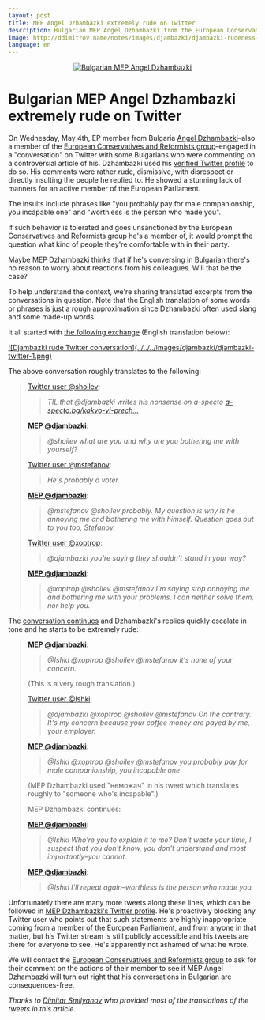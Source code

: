 ```yaml
---
layout: post
title: MEP Angel Dzhambazki extremely rude on Twitter
description: Bulgarian MEP Angel Dzhambazki from the European Conservatives and Reformists group engaged some Bulgarians in conversation on Twitter and was extremely rude, disrespectful and inpolite in a series of tweets on May 4th.
image: http://ddimitrov.name/notes/images/djambazki/djambazki-rudeness-tweet.png
language: en
---
```


<a href="http://www.europarl.europa.eu/meps/en/124873/ANGEL_DZHAMBAZKI_home.html" style="display: block; text-align: center;">
    <img src="../../../images/djambazki/djambazki-rudeness-tweet.png" alt="Bulgarian MEP Angel Dzhambazki" />
</a>

# Bulgarian MEP Angel Dzhambazki extremely rude on Twitter

On Wednesday, May 4th, EP member from Bulgaria [Angel Dzhambazki](http://www.europarl.europa.eu/meps/en/124873/ANGEL_DZHAMBAZKI_home.html)–also a member of the [European Conservatives and Reformists group](http://ecrgroup.eu/)–engaged in a "conversation" on Twitter with some Bulgarians who were commenting on a controversial article of his. Dzhambazki used his [verified Twitter profile](https://twitter.com/djambazki) to do so. His comments were rather rude, dismissive, with disrespect or directly insulting the people he replied to. He showed a stunning lack of manners for an active member of the European Parliament.

The insults include phrases like "you probably pay for male companionship, you incapable one" and "worthless is the person who made you".

If such behavior is tolerated and goes unsanctioned by the European Conservatives and Reformists group he's a member of, it would prompt the question what kind of people they're comfortable with in their party.

Maybe MEP Dzhambazki thinks that if he's conversing in Bulgarian there's no reason to worry about reactions from his colleagues. Will that be the case?

To help understand the context, we're sharing translated excerpts from the conversations in question. Note that the English translation of some words or phrases is just a rough approximation since Dzhambazki often used slang and some made-up words.

It all started with [the following exchange](https://twitter.com/djambazki/status/727860887592251392) (English translation below):

<a href="https://twitter.com/djambazki/status/727860887592251392">
![Djambazki rude Twitter conversation](../../../images/djambazki/djambazki-twitter-1.png)
</a>

The above conversation roughly translates to the following:

> [Twitter user @shoilev](https://twitter.com/shoilev/status/727860643144011776):
>
> > _TIL that @djambazki writes his nonsense on a-specto [a-specto.bg/kakvo-vi-prech…](http://a-specto.bg/kakvo-vi-prechat-narodnite-tantsi/)_
>
> [**MEP @djambazki**](https://twitter.com/djambazki/status/727860887592251392):
>
> > _@shoilev what are you and why are you bothering me with yourself?_
>
> [Twitter user @mstefanov](https://twitter.com/mstefanov/status/727861771428614144):
>
> > _He's probably a voter._
>
> [**MEP @djambazki**](https://twitter.com/djambazki/status/727862742225436672):
>
> > _@mstefanov @shoilev probably. My question is why is he annoying me and bothering me with himself. Question goes out to you too, Stefanov._
>
> [Twitter user @xoptrop](https://twitter.com/xoptrop/status/727863210414637057):
>
> > _@djambazki you're saying they shouldn't stand in your way?_
>
> [**MEP @djambazki**](https://twitter.com/djambazki/status/727865481751826433):
>
> > _@xoptrop @shoilev @mstefanov I'm saying stop annoying me and bothering me with your problems. I can neither solve them, nor help you._

The [conversation continues](../../../images/djambazki/djambazki-twitter-2.png) and Dzhambazki's replies quickly escalate in tone and he starts to be extremely rude:

> [**MEP @djambazki**](https://twitter.com/djambazki/status/727880513898332160):
>
> > _@Ishki @xoptrop @shoilev @mstefanov it's none of your concern._
>
> (This is a very rough translation.)
>
> [Twitter user @Ishki](https://twitter.com/Ishki/status/727880829993660417):
>
> > _@djambazki @xoptrop @shoilev @mstefanov On the contrary. It's my concern because your coffee money are payed by me, your employer._
>
> [**MEP @djambazki**](https://twitter.com/djambazki/status/727881104234057728):
>
> > _@Ishki @xoptrop @shoilev @mstefanov you probably pay for male companionship, you incapable one_
>
> (MEP Dzhambazki used "неможач" in his tweet which translates roughly to "someone who's incapable".)
>
> MEP Dzhambazki continues:
>
> [**MEP @djambazki**](https://twitter.com/djambazki/status/727879822945484801):
>
> > _@Ishki Who're you to explain it to me? Don't waste your time, I suspect that you don't know, you don't understand and most importantly–you cannot._
>
> [**MEP @djambazki**](https://twitter.com/djambazki/status/727880763337756672):
>
> > _@Ishki I'll repeat again–worthless is the person who made you._

Unfortunately there are many more tweets along these lines, which can be followed in [MEP Dzhambazki's Twitter profile](https://twitter.com/djambazki/with_replies). He's proactively blocking any Twitter user who points out that such statements are highly inappropriate coming from a member of the European Parliament, and from anyone in that matter, but his Twitter stream is still publicly accessible and his tweets are there for everyone to see. He's apparently not ashamed of what he wrote.

We will contact the [European Conservatives and Reformists group](https://twitter.com/ecrgroup) to ask for their comment on the actions of their member to see if MEP Angel Dzhambazki will turn out right that his conversations in Bulgarian are consequences-free.

_Thanks to [Dimitar Smilyanov](https://twitter.com/ShadowmarN) who provided most of the translations of the tweets in this article._
